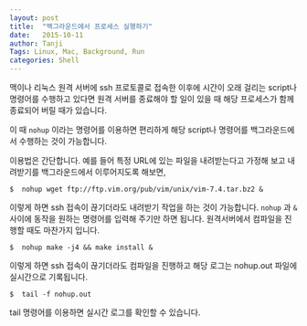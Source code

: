 ```yaml
---
layout: post
title:  "백그라운드에서 프로세스 실행하기"
date:   2015-10-11
author: Tanji
Tags: Linux, Mac, Background, Run
categories: Shell
---
```



맥이나 리눅스 원격 서버에 ssh 프로토콜로 접속한 이후에 시간이 오래 걸리는 script나 명령어를 수행하고 있다면 원격 서버를 종료해야 할 일이 있을 때 해당 프로세스가 함께 종료되어 버릴 때가 있습니다.

이 때 `nohup` 이라는 명령어를 이용하면 편리하게 해당 script나 명령어를 백그라운드에서 수행하는 것이 가능합니다.

이용법은 간단합니다. 예를 들어 특정 URL에 있는 파일을 내려받는다고 가정해 보고 내려받기를 백그라운드에서 이루어지도록 해보면,


    $  nohup wget ftp://ftp.vim.org/pub/vim/unix/vim-7.4.tar.bz2 &

이렇게 하면 ssh 접속이 끊기더라도 내려받기 작업을 하는 것이 가능합니다. `nohup` 과 `&` 사이에 동작을 원하는 명령어를 입력해 주기만 하면 됩니다. 원격서버에서 컴파일을 진행할 때도 마찬가지 입니다. 

	$  nohup make -j4 && make install &

이렇게 하면 ssh 접속이 끊기더라도 컴파일을 진행하고 해당 로그는 nohup.out 파일에 실시간으로 기록됩니다. 

	$  tail -f nohup.out

tail 명령어를 이용하면 실시간 로그를 확인할 수 있습니다.





